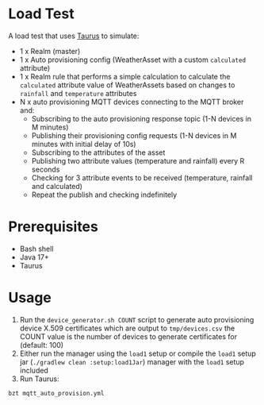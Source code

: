 # Load Test
A load test that uses [Taurus](https://gettaurus.org/) to simulate:

* 1 x Realm (master)
* 1 x Auto provisioning config (WeatherAsset with a custom `calculated` attribute)
* 1 x Realm rule that performs a simple calculation to calculate the `calculated` attribute value of WeatherAssets based
on changes to `rainfall` and `temperature` attributes  
* N x auto provisioning MQTT devices connecting to the MQTT broker and:
  * Subscribing to the auto provisioning response topic (1-N devices in M minutes) 
  * Publishing their provisioning config requests (1-N devices in M minutes with initial delay of 10s)
  * Subscribing to the attributes of the asset
  * Publishing two attribute values (temperature and rainfall) every R seconds
  * Checking for 3 attribute events to be received (temperature, rainfall and calculated)
  * Repeat the publish and checking indefinitely

# Prerequisites

* Bash shell
* Java 17+
* Taurus

# Usage

1. Run the `device_generator.sh COUNT` script to generate auto provisioning device X.509 certificates which are output to `tmp/devices.csv`
the COUNT value is the number of devices to generate certificates for (default: 100)
3. Either run the manager using the `load1` setup or compile the `load1` setup jar (`./gradlew clean :setup:load1Jar`) manager with the `load1` setup included  
4. Run Taurus:
```
bzt mqtt_auto_provision.yml
```

